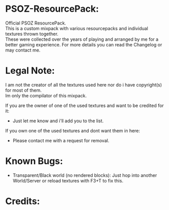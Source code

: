# PSOZ-ResourcePack:

Official PSOZ ResourcePack. <br />
This is a custom mixpack with various resourcepacks and individual textures thrown together. <br />
These were collected over the years of playing and arranged by me for a better gaming experience.
For more details you can read the Changelog or may contact me.

# Legal Note:

I am not the creator of all the textures used here nor do i have copyright(s) for most of them. <br />
Im only the compilator of this mixpack. <br />

If you are the owner of one of the used textures and want to be credited for it:
  - Just let me know and i'll add you to the list.

If you own one of the used textures and dont want them in here:
  - Please contact me with a request for removal.

# Known Bugs:

  - Transparent/Black world (no rendered blocks): Just hop into another World/Server or reload textures with F3+T to fix this.

# Credits:
